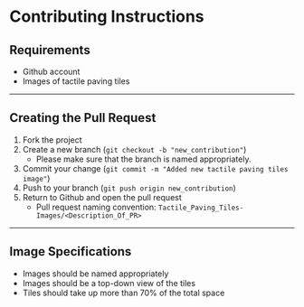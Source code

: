 # Contributing Instructions

## Requirements

- Github account
- Images of tactile paving tiles

---

## Creating the Pull Request

1. Fork the project
2. Create a new branch (`git checkout -b "new_contribution"`)
    * Please make sure that the branch is named appropriately.
3. Commit your change (`git commit -m "Added new tactile paving tiles image"`)
4. Push to your branch (`git push origin new_contribution`)
5. Return to Github and open the pull request
    * Pull request naming convention: `Tactile_Paving_Tiles-Images/<Description_Of_PR>`


---

## Image Specifications
- Images should be named appropriately
- Images should be a top-down view of the tiles
- Tiles should take up more than 70% of the total space
